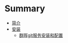 # Summary

* [简介](README.md)
* [安装](Install/README.md)
    * [群晖git服务安装和配置](Install/InstallToSynology.md)

